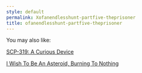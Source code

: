 ```yaml
---
style: default
permalink: Xofanendlesshunt-partfive-theprisoner
title: ofanendlesshunt-partfive-theprisoner
---
```

You may also like:

[SCP-319: A Curious Device](http://scp-wiki.net/scp-319)

[I Wish To Be An Asteroid, Burning To Nothing](http://scp-wiki.net/i-wish-to-be-an-asteroid-burning-to-nothing)

